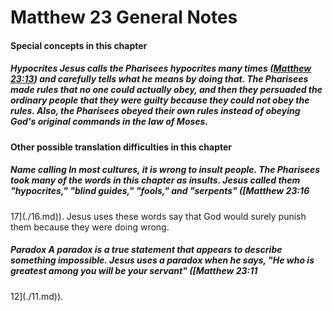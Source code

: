 
# Matthew 23 General Notes 
#### Special concepts in this chapter  
##### Hypocrites  Jesus calls the Pharisees hypocrites many times ([Matthew 23:13](../../mat/23/13.md)) and carefully tells what he means by doing that. The Pharisees made rules that no one could actually obey, and then they persuaded the ordinary people that they were guilty because they could not obey the rules. Also, the Pharisees obeyed their own rules instead of obeying God's original commands in the law of Moses.  
#### Other possible translation difficulties in this chapter  
##### Name calling  In most cultures, it is wrong to insult people. The Pharisees took many of the words in this chapter as insults. Jesus called them "hypocrites," "blind guides," "fools," and "serpents" ([Matthew 23:16
17](./16.md)). Jesus uses these words say that God would surely punish them because they were doing wrong.  
##### Paradox  A paradox is a true statement that appears to describe something impossible. Jesus uses a paradox when he says, "He who is greatest among you will be your servant" ([Matthew 23:11
12](./11.md)). 